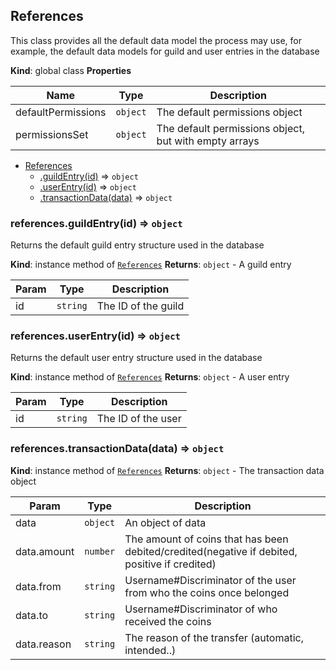 <a name="References"></a>

## References
This class provides all the default data model the process may use, for example, the default data models for guild and user entries in the database

**Kind**: global class
**Properties**

| Name | Type | Description |
| --- | --- | --- |
| defaultPermissions | <code>object</code> | The default permissions object |
| permissionsSet | <code>object</code> | The default permissions object, but with empty arrays |


* [References](#References)
    * [.guildEntry(id)](#References+guildEntry) ⇒ <code>object</code>
    * [.userEntry(id)](#References+userEntry) ⇒ <code>object</code>
    * [.transactionData(data)](#References+transactionData) ⇒ <code>object</code>

<a name="References+guildEntry"></a>

### references.guildEntry(id) ⇒ <code>object</code>
Returns the default guild entry structure used in the database

**Kind**: instance method of [<code>References</code>](#References)
**Returns**: <code>object</code> - A guild entry

| Param | Type | Description |
| --- | --- | --- |
| id | <code>string</code> | The ID of the guild |

<a name="References+userEntry"></a>

### references.userEntry(id) ⇒ <code>object</code>
Returns the default user entry structure used in the database

**Kind**: instance method of [<code>References</code>](#References)
**Returns**: <code>object</code> - A user entry

| Param | Type | Description |
| --- | --- | --- |
| id | <code>string</code> | The ID of the user |

<a name="References+transactionData"></a>

### references.transactionData(data) ⇒ <code>object</code>
**Kind**: instance method of [<code>References</code>](#References)
**Returns**: <code>object</code> - The transaction data object

| Param | Type | Description |
| --- | --- | --- |
| data | <code>object</code> | An object of data |
| data.amount | <code>number</code> | The amount of coins that has been debited/credited(negative if debited, positive if credited) |
| data.from | <code>string</code> | Username#Discriminator of the user from who the coins once belonged |
| data.to | <code>string</code> | Username#Discriminator of who received the coins |
| data.reason | <code>string</code> | The reason of the transfer (automatic, intended..) |